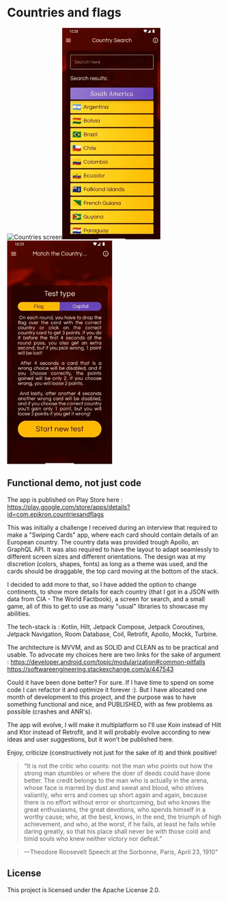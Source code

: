# Countries and flags

![Countries screen](./demo/Countries_screen.gif)![Search screen](./demo/Search_screen.gif)![Game screen](./demo/Game_screen.gif)

## Functional demo, not just code

The app is published on Play Store here : https://play.google.com/store/apps/details?id=com.epikron.countriesandflags

This was initially a challenge I received during an interview that required to make a "Swiping Cards" app, where each card should contain details of an European country.
The country data was provided trough Apollo, an GraphQL API. It was also required to have the layout to adapt seamlessly to different screen sizes and different orientations.
The design was at my discretion (colors, shapes, fonts) as long as a theme was used, and the cards should be draggable, the top card moving at the bottom of the stack.

I decided to add more to that, so I have added the option to change continents, to show more details for each country (that I got in a JSON with data from CIA - The World Factbook), a screen for search, and a small game, all of this to get to use as many "usual" libraries to showcase my abilities.

The tech-stack is : Kotlin, Hilt, Jetpack Compose, Jetpack Coroutines, Jetpack Navigation, Room Database, Coil, Retrofit, Apollo, Mockk, Turbine.

The architecture is MVVM, and as SOLID and CLEAN as to be practical and usable. To advocate my choices here are two links for the sake of argument :
https://developer.android.com/topic/modularization#common-pitfalls
https://softwareengineering.stackexchange.com/a/447543

Could it have been done better? For sure. If I have time to spend on some code I can refactor it and optimize it forever :).
But I have allocated one month of development to this project, and the purpose was to have something functional and nice, and PUBLISHED, with as few problems as possible (crashes and ANR's).

The app will evolve, I will make it multiplatform so I'll use Koin instead of Hilt and Ktor instead of Retrofit, and it will probably evolve according to new ideas and user suggestions, but it won't be published here.

Enjoy, criticize (constructively not just for the sake of it) and think positive!

>“It is not the critic who counts: not the man who points out how the strong man stumbles or where the doer of deeds could have done better.
> The credit belongs to the man who is actually in the arena, whose face is marred by dust and sweat and blood, who strives valiantly, who errs and comes up short again and again, because there is no effort without error or shortcoming, but who knows the great enthusiasms, the great devotions, who spends himself in a worthy cause; who, at the best, knows, in the end, the triumph of high achievement, and who, at the worst, if he fails, at least he fails while daring greatly, so that his place shall never be with those cold and timid souls who knew neither victory nor defeat.”

>—Theodore Roosevelt
>Speech at the Sorbonne, Paris, April 23, 1910"

## License

This project is licensed under the Apache License 2.0.